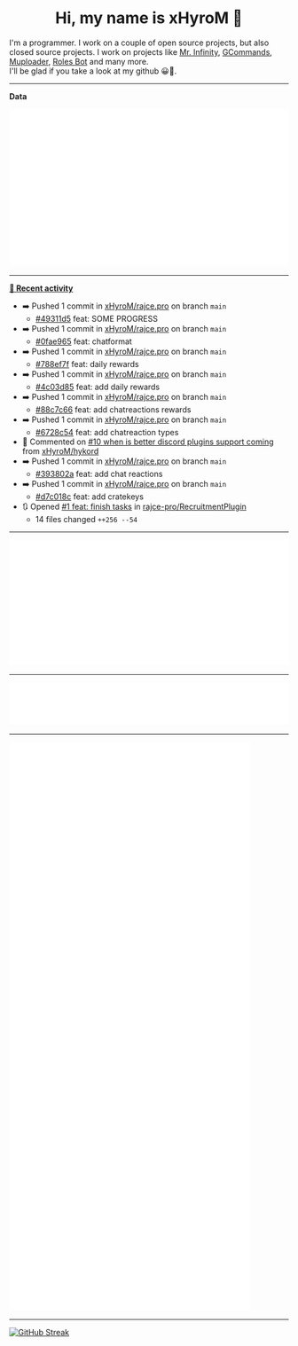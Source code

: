 <p align="center">
    <!-- <img src="https://avatars.githubusercontent.com/u/56601352" width="192" alt="hyro's pfp" /> -->
    <h1 align="center">Hi, my name is xHyroM 👋</h1>
</p>

I'm a programmer. I work on a couple of open source projects, but also closed source projects. I work on projects like [Mr. Infinity](https://discord.com/oauth2/authorize?client_id=720321585625694239&scope=bot%20applications.commands&permissions=8&redirect_uri=https://blobs.gq/imanager&prompt=consent&response_type=code), [GCommands](https://github.com/Garlic-Team/GCommands), [Muploader](https://github.com/xHyroM/Muploader), [Roles Bot](https://github.com/xHyroM/roles-bot) and many more.  
I'll be glad if you take a look at my github 😀👀.

___
**Data**

<img src="https://github.com/xHyroM/xHyroM/blob/master/.cache/base.svg">

___

**[📰 Recent activity](https://github.com/xHyroM)**
* ➡️ Pushed 1 commit in [xHyroM/rajce.pro](https://github.com/xHyroM/rajce.pro) on branch `main`
  * [#49311d5](https://github.com/xHyroM/rajce.pro/commit/49311d5) feat: SOME PROGRESS
* ➡️ Pushed 1 commit in [xHyroM/rajce.pro](https://github.com/xHyroM/rajce.pro) on branch `main`
  * [#0fae965](https://github.com/xHyroM/rajce.pro/commit/0fae965) feat: chatformat
* ➡️ Pushed 1 commit in [xHyroM/rajce.pro](https://github.com/xHyroM/rajce.pro) on branch `main`
  * [#788ef7f](https://github.com/xHyroM/rajce.pro/commit/788ef7f) feat: daily rewards
* ➡️ Pushed 1 commit in [xHyroM/rajce.pro](https://github.com/xHyroM/rajce.pro) on branch `main`
  * [#4c03d85](https://github.com/xHyroM/rajce.pro/commit/4c03d85) feat: add daily rewards
* ➡️ Pushed 1 commit in [xHyroM/rajce.pro](https://github.com/xHyroM/rajce.pro) on branch `main`
  * [#88c7c66](https://github.com/xHyroM/rajce.pro/commit/88c7c66) feat: add chatreactions rewards
* ➡️ Pushed 1 commit in [xHyroM/rajce.pro](https://github.com/xHyroM/rajce.pro) on branch `main`
  * [#6728c54](https://github.com/xHyroM/rajce.pro/commit/6728c54) feat: add chatreaction types
* 💬 Commented on [#10 when is better discord plugins support coming](https://github.com/xHyroM/hykord/issues/10) from [xHyroM/hykord](https://github.com/xHyroM/hykord)
* ➡️ Pushed 1 commit in [xHyroM/rajce.pro](https://github.com/xHyroM/rajce.pro) on branch `main`
  * [#393802a](https://github.com/xHyroM/rajce.pro/commit/393802a) feat: add chat reactions
* ➡️ Pushed 1 commit in [xHyroM/rajce.pro](https://github.com/xHyroM/rajce.pro) on branch `main`
  * [#d7c018c](https://github.com/xHyroM/rajce.pro/commit/d7c018c) feat: add cratekeys
* 🔃 Opened [#1 feat: finish tasks](https://github.com/rajce-pro/RecruitmentPlugin/pull/1) in [rajce-pro/RecruitmentPlugin](https://github.com/rajce-pro/RecruitmentPlugin)
  * 14 files changed `++256 --54`


___

<img src="https://github.com/xHyroM/xHyroM/blob/master/.cache/isocalendar.svg">

___

<img src="https://github.com/xHyroM/xHyroM/blob/master/.cache/languages.svg">

___

<img src="https://github.com/xHyroM/xHyroM/blob/master/.cache/achievements.svg">

___

[![GitHub Streak](https://github-readme-streak-stats.herokuapp.com?user=xHyroM&theme=dark&hide_border=true&date_format=M%20j%5B%2C%20Y%5D)](https://git.io/streak-stats)
